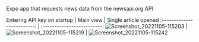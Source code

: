Expo app that requests news data from the newsapi.org API

Entering API key on startup | Main view | Single article opened
:-------------------------: | :-------------------------:
![Screenshot_20221105-115203](https://user-images.githubusercontent.com/91624045/200115103-f916bebb-5f88-41cd-931a-65955aa61990.jpg) |
![Screenshot_20221105-115219](https://user-images.githubusercontent.com/91624045/200115117-d43ec9b2-8a39-4c0f-9559-b6d118e49a8f.jpg) |
![Screenshot_20221105-115242](https://user-images.githubusercontent.com/91624045/200115119-54d3d888-d7fd-4828-85b3-c388e03b8e27.jpg)
